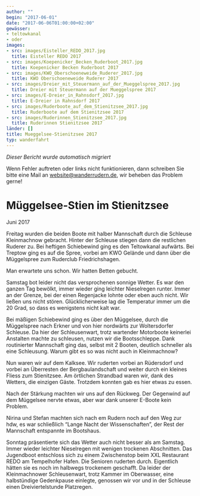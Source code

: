 ```yaml
---
author: ""
begin: "2017-06-01"
date: "2017-06-06T01:00:00+02:00"
gewässer:
- teltowkanal
- oder
images:
- src: images/Eisteller_REDO_2017.jpg
  title: Eisteller REDO 2017
- src: images/Koepenicker_Becken_Ruderboot_2017.jpg
  title: Koepenicker Becken Ruderboot 2017
- src: images/KWO_Oberschoeneweide_Ruderer_2017.jpg
  title: KWO Oberschoeneweide Ruderer 2017
- src: images/Dreier_mit_Steuermann_auf_der_Mueggelspree_2017.jpg
  title: Dreier mit Steuermann auf der Mueggelspree 2017
- src: images/E-Dreier_in_Rahnsdorf_2017.jpg
  title: E-Dreier in Rahnsdorf 2017
- src: images/Ruderboote_auf_dem_Stienitzsee_2017.jpg
  title: Ruderboote auf dem Stienitzsee 2017
- src: images/Ruderinnen_Stienitzsee_2017.jpg
  title: Ruderinnen Stienitzsee 2017
länder: []
title: Mueggelsee-Stienitzsee 2017
typ: wanderfahrt
---
```



*Dieser Bericht wurde automatisch migriert*

Wenn Fehler auftreten oder links nicht funktionieren, dann schreiben Sie bitte eine Mail an website@wanderrudern.de, wir beheben das Problem gerne!



# Müggelsee-Stien im Stienitzsee


Juni 2017

Freitag wurden die beiden Boote mit halber Mannschaft durch die Schleuse Kleinmachnow gebracht. Hinter der Schleuse stiegen dann die restlichen Ruderer zu. Bei heftigen Schiebewind ging es den Teltowkanal aufwärts. Bei Treptow ging es auf die Spree, vorbei am KWO Gelände und dann über die Müggelspree zum Ruderclub Friedrichshagen.

Man erwartete uns schon. Wir hatten Betten gebucht.

Samstag bot leider nicht das versprochenen sonnige Wetter. Es war den ganzen Tag bewölkt, immer wieder ging leichter Nieselregen runter. Immer an der Grenze, bei der einen Regenjacke lohnte oder eben auch nicht. Wir ließen uns nicht stören. Glücklicherweise lag die Temperatur immer um die 20 Grad, so dass es wenigstens nicht kalt war.

Bei mäßigen Schiebewind ging es über den Müggelsee, durch die Müggelspree nach Erkner und von hier nordwärts zur Woltersdorfer Schleuse. Da hier der Schleusenwart, trotz wartender Motorboote keinerlei Anstalten machte zu schleusen, nutzen wir die Bootsschleppe. Dank routinierter Mannschaft ging das, selbst mit 2 Booten, deutlich schneller als eine Schleusung. Warum gibt es so was nicht auch in Kleinmachnow?

Nun waren wir auf dem Kalksee. Wir ruderten vorbei an Rüdersdorf und vorbei an Überresten der Bergbaulandschaft und weiter durch ein kleines Fliess zum Stienitzsee. Am örtlichen Strandbad waren wir, dank des Wetters, die einzigen Gäste. Trotzdem konnten gab es hier etwas zu essen.

Nach der Stärkung machten wir uns auf den Rückweg. Der Gegenwind auf dem Müggelsee nervte etwas, aber war dank unserer E-Boote kein Problem.

Nirina und Stefan machten sich nach em Rudern noch auf den Weg zur hdw, es war schließlich “Lange Nacht der Wissenschaften”, der Rest der Mannschaft entspannte im Bootshaus.

Sonntag präsentierte sich das Wetter auch nicht besser als am Samstag. Immer wieder leichter Nieselregen mit wenigen trockenen Abschnitten. Das Jugendboot entschloss sich zu einem Zwischenstop beim XXL Restaurant REDO am Tempelhofer Hafen. Die Senioren ruderten durch. Eigentlich hätten sie es noch im halbwegs trockenem geschafft. Da leider der Kleinmachnower Schleusenwart, trotz Kammer im Oberwasser, eine halbstündige Gedenkpause einlegte, genossen wir vor und in der Schleuse einen Dreiviertelstunde Platzregen.